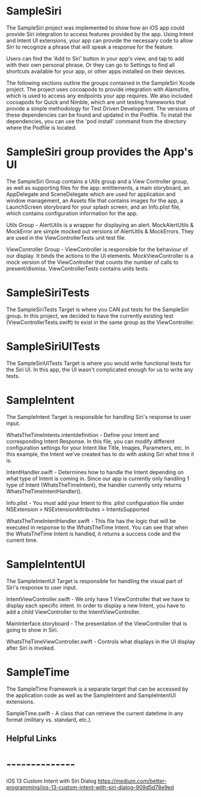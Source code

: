 # SampleSiri

The SampleSiri project was implemented to show how an iOS app could provide Siri integration to access features provided by the app. Using Intent and Intent UI extensions, your app can provide the necessary code to allow Siri to recognize a phrase that will speak a response for the feature.

Users can find the 'Add to Siri' button in your app's view, and tap to add with their own personal phrase. Or they can go to Settings to find all shortcuts available for your app, or other apps installed on their devices.

The following sections outline the groups contained in the SampleSiri Xcode project. The project uses cocoapods to provide integration with Alamofire, which is used to access any endpoints your app requires. We also included cocoapods for Quick and Nimble, which are unit testing frameworks that provide a simple methodology for Test Driven Development. The versions of these dependencies can be found and updated in the Podfile. To install the dependencies, you can use the 'pod install' command from the directory where the Podfile is located.

# SampleSiri group provides the App's UI

The SampleSiri Group contains a Utils group and a View Controller group, as well as supporting files for the app: entitlements, a main storyboard, an AppDelegate and SceneDelegate which are used for application and window management, an Assets file that contains images for the app, a LaunchScreen storyboard for your splash screen, and an Info.plist file, which contains configuration information for the app.

Utils Group - AlertUtils is a wrapper for displaying an alert. MockAlertUtils & MockError are simple mocked out versions of AlertUtils & MockErrors. They are used in the ViewControllerTests unit test file.

ViewController Group - ViewController is responsible for the behaviour of our display. It binds the actions to the UI elements. MockViewController is a mock version of the ViewController that counts the number of calls to present/dismiss. ViewControllerTests contains units tests.

# SampleSiriTests

The SampleSiriTests Target is where you CAN put tests for the SampleSiri group. In this project, we decided to have the currently existing test (ViewControllerTests.swift) to exist in the same group as the ViewController.

# SampleSiriUITests

The SampleSiriUITests Target is where you would write functional tests for the Siri UI. In this app, the UI wasn't complicated enough for us to write any tests.

# SampleIntent

The SampleIntent Target is responsible for handling Siri's response to user input.

WhatsTheTimeIntents.intentdefinition - Define your Intent and corresponding Intent Response. In this file, you can modify different configuration settings for your Intent like Title, Images, Parameters, etc. In this example, the Intent we've created has to do with asking Siri what time it is.

IntentHandler.swift - Determines how to handle the Intent depending on what type of Intent is coming in. Since our app is currently only handling 1 type of Intent (WhatsTheTimeIntent), the handler currently only returns WhatsTheTimeIntentHandler().

Info.plist - You must add your Intent to this .plist configuration file under NSExtension > NSExtensionAttributes > IntentsSupported

WhatsTheTimeIntentHandler.swift - This file has the logic that will be executed in response to the WhatsTheTime Intent. You can see that when the WhatsTheTime Intent is handled, it returns a success code and the current time.

# SampleIntentUI

The SampleIntentUI Target is responsible for handling the visual part of Siri's response to user input.

IntentViewController.swift - We only have 1 ViewController that we have to display each specific intent. In order to display a new Intent, you have to add a child ViewController to the IntentViewController.

MainInterface.storyboard - The presentation of the ViewController that is going to show in Siri.

WhatsTheTimeViewController.swift - Controls what displays in the UI display after Siri is invoked.

# SampleTime

The SampleTime Framework is a separate target that can be accessed by the application code as well as the SampleIntent and SampleIntentUI extensions.

SampleTime.swift - A class that can retrieve the current datetime in any format (military vs. standard, etc.).

## Helpful Links

# --------------

iOS 13 Custom Intent with Siri Dialog
https://medium.com/better-programming/ios-13-custom-intent-with-siri-dialog-909d5d78e9ed
